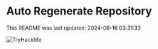 # Auto Regenerate Repository

This README was last updated: 2024-08-16 03:31:33

 ![TryHackMe](https://tryhackme.com/badge/533634)